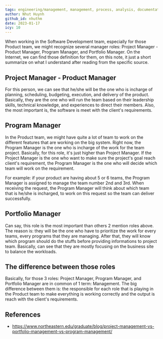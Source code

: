 ```yaml
---
tags: engineering/management, management, process, analysis, documentation, requirements, enhancements
author: Nhut Huynh
github_id: nhuthm
date: 2023-01-17
icy: 10
---
```


When working in the Software Development team, especially for those Product team, we might recognize several manager roles: Project Manager - Product Manager, Program Manager, and Portfolio Manager. On the Internet, we can find those definition for them, on this note, it just a short summarize on what I understand after reading from the specific source.

## Project Manager - Product Manager
For this person, we can see that he/she will be the one who is incharge of planning, scheduling, budgeting, execution, and delivery of the product. Basically, they are the one who will run the team based on their leadership skills, technical knowledge, and experiences to direct their members. Also, the most important is, the software is meet with the client's requirements.

## Program Manager
In the Product team, we might have quite a lot of team to work on the different features that are working on the big system. Right now, the Program Manager is the one who is incharge of the work for the team project. Basically, for this role, it's just higher than Project Manager. If the Project Manager is the one who want to make sure the project's goal reach client's requirement, the Program Manager is the one who will decide which team will work on the requirement.

For example: if your product are having about 5 or 6 teams, the Program Manager is assigned to manage the team number 2nd and 3rd. When receiving the request, the Program Manager will think about which team that is he/she is incharged, to work on this request so the team can deliver successfully.

## Portfolio Manager
Can say, this role is the most important than others 2 mention roles above. The reason is: they will be the one who have to prioritize the work for every teams, every programs that they are managing. After that, they will know which program should do the stuffs before providing informations to project team. Basically, can see that they are mostly focusing on the business site to balance the workloads.

## The difference between those roles
Basically, for those 3 roles: Project Manager, Program Manager, and Portfolio Manager are in common of 1 term: Management. The big difference between them is: the responsible for each role that is playing in the Product team to make everything is working correctly and the output is reach with the client's requirements.

## References
- https://www.northeastern.edu/graduate/blog/project-management-vs-portfolio-management-vs-program-management/